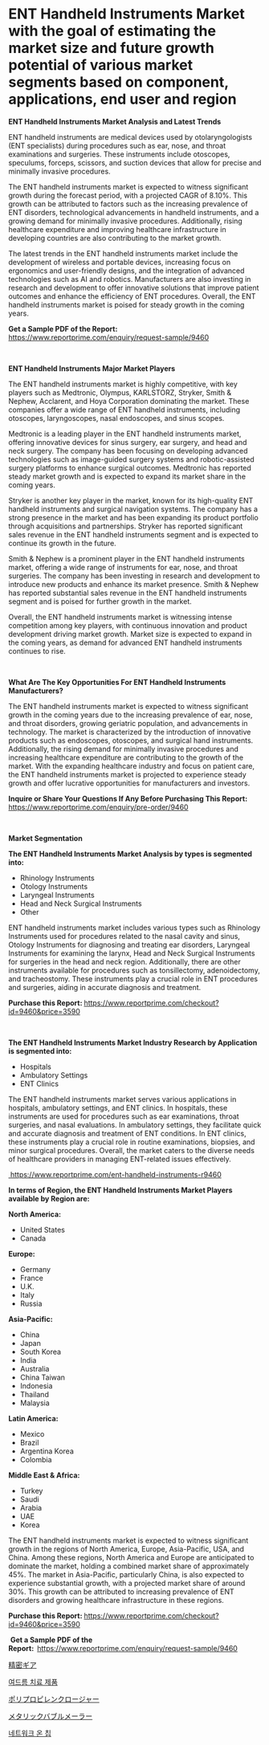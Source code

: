 <p><h1>ENT Handheld Instruments Market with the goal of estimating the market size and future growth potential of various market segments based on component, applications, end user and region</h1></p><p><strong>ENT Handheld Instruments Market Analysis and Latest Trends</strong></p>
<p><p>ENT handheld instruments are medical devices used by otolaryngologists (ENT specialists) during procedures such as ear, nose, and throat examinations and surgeries. These instruments include otoscopes, speculums, forceps, scissors, and suction devices that allow for precise and minimally invasive procedures.</p><p>The ENT handheld instruments market is expected to witness significant growth during the forecast period, with a projected CAGR of 8.10%. This growth can be attributed to factors such as the increasing prevalence of ENT disorders, technological advancements in handheld instruments, and a growing demand for minimally invasive procedures. Additionally, rising healthcare expenditure and improving healthcare infrastructure in developing countries are also contributing to the market growth.</p><p>The latest trends in the ENT handheld instruments market include the development of wireless and portable devices, increasing focus on ergonomics and user-friendly designs, and the integration of advanced technologies such as AI and robotics. Manufacturers are also investing in research and development to offer innovative solutions that improve patient outcomes and enhance the efficiency of ENT procedures. Overall, the ENT handheld instruments market is poised for steady growth in the coming years.</p></p>
<p><strong>Get a Sample PDF of the Report:&nbsp;</strong> <a href="https://www.reportprime.com/enquiry/request-sample/9460">https://www.reportprime.com/enquiry/request-sample/9460</a></p>
<p>&nbsp;</p>
<p><strong>ENT Handheld Instruments Major Market Players</strong></p>
<p><p>The ENT handheld instruments market is highly competitive, with key players such as Medtronic, Olympus, KARLSTORZ, Stryker, Smith & Nephew, Acclarent, and Hoya Corporation dominating the market. These companies offer a wide range of ENT handheld instruments, including otoscopes, laryngoscopes, nasal endoscopes, and sinus scopes.</p><p>Medtronic is a leading player in the ENT handheld instruments market, offering innovative devices for sinus surgery, ear surgery, and head and neck surgery. The company has been focusing on developing advanced technologies such as image-guided surgery systems and robotic-assisted surgery platforms to enhance surgical outcomes. Medtronic has reported steady market growth and is expected to expand its market share in the coming years.</p><p>Stryker is another key player in the market, known for its high-quality ENT handheld instruments and surgical navigation systems. The company has a strong presence in the market and has been expanding its product portfolio through acquisitions and partnerships. Stryker has reported significant sales revenue in the ENT handheld instruments segment and is expected to continue its growth in the future.</p><p>Smith & Nephew is a prominent player in the ENT handheld instruments market, offering a wide range of instruments for ear, nose, and throat surgeries. The company has been investing in research and development to introduce new products and enhance its market presence. Smith & Nephew has reported substantial sales revenue in the ENT handheld instruments segment and is poised for further growth in the market.</p><p>Overall, the ENT handheld instruments market is witnessing intense competition among key players, with continuous innovation and product development driving market growth. Market size is expected to expand in the coming years, as demand for advanced ENT handheld instruments continues to rise.</p></p>
<p>&nbsp;</p>
<p><strong>What Are The Key Opportunities For ENT Handheld Instruments Manufacturers?</strong></p>
<p><p>The ENT handheld instruments market is expected to witness significant growth in the coming years due to the increasing prevalence of ear, nose, and throat disorders, growing geriatric population, and advancements in technology. The market is characterized by the introduction of innovative products such as endoscopes, otoscopes, and surgical hand instruments. Additionally, the rising demand for minimally invasive procedures and increasing healthcare expenditure are contributing to the growth of the market. With the expanding healthcare industry and focus on patient care, the ENT handheld instruments market is projected to experience steady growth and offer lucrative opportunities for manufacturers and investors.</p></p>
<p><strong>Inquire or Share Your Questions If Any Before Purchasing This Report:</strong> <a href="https://www.reportprime.com/enquiry/pre-order/9460">https://www.reportprime.com/enquiry/pre-order/9460</a></p>
<p>&nbsp;</p>
<p><strong>Market Segmentation</strong></p>
<p><strong>The ENT Handheld Instruments Market Analysis by types is segmented into:</strong></p>
<p><ul><li>Rhinology Instruments</li><li>Otology Instruments</li><li>Laryngeal Instruments</li><li>Head and Neck Surgical Instruments</li><li>Other</li></ul></p>
<p><p>ENT handheld instruments market includes various types such as Rhinology Instruments used for procedures related to the nasal cavity and sinus, Otology Instruments for diagnosing and treating ear disorders, Laryngeal Instruments for examining the larynx, Head and Neck Surgical Instruments for surgeries in the head and neck region. Additionally, there are other instruments available for procedures such as tonsillectomy, adenoidectomy, and tracheostomy. These instruments play a crucial role in ENT procedures and surgeries, aiding in accurate diagnosis and treatment.</p></p>
<p><strong>Purchase this Report:&nbsp;</strong><a href="https://www.reportprime.com/checkout?id=9460&price=3590">https://www.reportprime.com/checkout?id=9460&price=3590</a></p>
<p>&nbsp;</p>
<p><strong>The ENT Handheld Instruments Market Industry Research by Application is segmented into:</strong></p>
<p><ul><li>Hospitals</li><li>Ambulatory Settings</li><li>ENT Clinics</li></ul></p>
<p><p>The ENT handheld instruments market serves various applications in hospitals, ambulatory settings, and ENT clinics. In hospitals, these instruments are used for procedures such as ear examinations, throat surgeries, and nasal evaluations. In ambulatory settings, they facilitate quick and accurate diagnosis and treatment of ENT conditions. In ENT clinics, these instruments play a crucial role in routine examinations, biopsies, and minor surgical procedures. Overall, the market caters to the diverse needs of healthcare providers in managing ENT-related issues effectively.</p></p>
<p><a href="https://www.reportprime.com/ent-handheld-instruments-r9460">&nbsp;https://www.reportprime.com/ent-handheld-instruments-r9460</a></p>
<p><strong>In terms of Region, the ENT Handheld Instruments Market Players available by Region are:</strong></p>
<p>
    <p> <strong> North America: </strong>
        <ul>
            <li>United States</li>
            <li>Canada</li>
        </ul>
        </p> 
    <p> <strong> Europe: </strong>
        <ul>
            <li>Germany</li>
            <li>France</li>
            <li>U.K.</li>
            <li>Italy</li>
            <li>Russia</li>
        </ul>
        </p> 
    <p> <strong> Asia-Pacific: </strong>
        <ul>
            <li>China</li>
            <li>Japan</li>
            <li>South Korea</li>
            <li>India</li>
            <li>Australia</li>
            <li>China Taiwan</li>
            <li>Indonesia</li>
            <li>Thailand</li>
            <li>Malaysia</li>
        </ul>
        </p> 
    <p> <strong> Latin America: </strong>
        <ul>
            <li>Mexico</li>
            <li>Brazil</li>
            <li>Argentina Korea</li>
            <li>Colombia</li>
        </ul>
        </p> 
    <p> <strong> Middle East & Africa: </strong>
        <ul>
            <li>Turkey</li>
            <li>Saudi</li>
            <li>Arabia</li>
            <li>UAE</li>
            <li>Korea</li>
        </ul>
    </p>
    </p>
<p><p>The ENT handheld instruments market is expected to witness significant growth in the regions of North America, Europe, Asia-Pacific, USA, and China. Among these regions, North America and Europe are anticipated to dominate the market, holding a combined market share of approximately 45%. The market in Asia-Pacific, particularly China, is also expected to experience substantial growth, with a projected market share of around 30%. This growth can be attributed to increasing prevalence of ENT disorders and growing healthcare infrastructure in these regions.</p></p>
<p><strong>Purchase this Report: </strong><a href="https://www.reportprime.com/checkout?id=9460&price=3590">https://www.reportprime.com/checkout?id=9460&price=3590</a></p>
<p>&nbsp;<strong>Get a Sample PDF of the Report:&nbsp;&nbsp;</strong><a href="https://www.reportprime.com/enquiry/request-sample/9460">https://www.reportprime.com/enquiry/request-sample/9460</a></p>
<p><strong></strong></p>
<p><p><a href="https://github.com/nemesis2824/Market-Research-Report-List-1/blob/main/862113723595.md">精密ギア</a></p><p><a href="https://medium.com/@bud567768/%EC%97%AC%EB%93%9C%EB%A6%84-%EC%B9%98%EB%A3%8C%EC%A0%9C-%EC%A0%9C%ED%92%88-%EC%8B%9C%EC%9E%A5-%EC%A1%B0%EC%82%AC-%EB%B3%B4%EA%B3%A0%EC%84%9C-%EA%B7%B8-%EC%97%AD%EC%82%AC-%EB%B0%8F-2024%EB%85%84%EB%B6%80%ED%84%B0-2031%EB%85%84%EA%B9%8C%EC%A7%80%EC%9D%98-%EC%98%88%EC%B8%A1-15629d447068">여드름 치료 제품</a></p><p><a href="https://medium.com/@samirmayert28/%E6%AC%A1%E3%81%AE%E6%96%87%E7%AB%A0%E3%82%92%E6%97%A5%E6%9C%AC%E8%AA%9E%E3%81%AB%E7%BF%BB%E8%A8%B3%E3%81%97%E3%81%A6%E3%81%8F%E3%81%A0%E3%81%95%E3%81%84-%E3%83%9D%E3%83%AA%E3%83%97%E3%83%AD%E3%83%94%E3%83%AC%E3%83%B3%E8%A3%BD%E3%81%AE%E3%83%95%E3%82%BF%E5%B8%82%E5%A0%B4%E3%83%A1%E3%83%88%E3%83%AA%E3%82%AF%E3%82%B9%E3%81%AE%E8%A7%A3%E8%AA%AD-%E5%B8%82%E5%A0%B4%E3%82%B7%E3%82%A7%E3%82%A2-%E3%83%88%E3%83%AC%E3%83%B3%E3%83%89-%E6%88%90%E9%95%B7%E3%83%91%E3%82%BF%E3%83%BC%E3%83%B3-b7ce514954cb">ポリプロピレンクロージャー</a></p><p><a href="https://medium.com/@lawrencewatkins654/%E3%83%A1%E3%82%BF%E3%83%AA%E3%83%83%E3%82%AF%E3%83%90%E3%83%96%E3%83%AB%E3%83%A1%E3%83%BC%E3%83%A9%E3%83%BC%E5%B8%82%E5%A0%B4%E5%88%86%E6%9E%90-%E3%81%9D%E3%81%AEcagr-%E5%B8%82%E5%A0%B4%E3%82%BB%E3%82%B0%E3%83%A1%E3%83%B3%E3%83%86%E3%83%BC%E3%82%B7%E3%83%A7%E3%83%B3-%E3%81%8A%E3%82%88%E3%81%B3%E3%82%B0%E3%83%AD%E3%83%BC%E3%83%90%E3%83%AB%E7%94%A3%E6%A5%AD%E6%A6%82%E8%A6%81-2382ada6eef4">メタリックバブルメーラー</a></p><p><a href="https://medium.com/@alanperkins1921/network-on-chip-%EC%8B%9C%EC%9E%A5-%EB%B6%84%EC%84%9D-2024%EB%85%84%EB%B6%80%ED%84%B0-2031%EB%85%84%EA%B9%8C%EC%A7%80%EC%9D%98-%EA%B8%80%EB%A1%9C%EB%B2%8C-%EC%82%B0%EC%97%85-%EC%A0%84%EB%A7%9D-%EB%B0%8F-%EC%98%88%EC%B8%A1-3276aeb0c6ca">네트워크 온 칩</a></p></p>